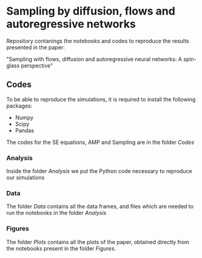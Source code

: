 # Sampling by diffusion, flows and autoregressive networks
Repository contanings the notebooks and codes to reproduce the results presented in the paper:

"Sampling with flows, diffusion and autoregressive neural networks: A spin-glass perspective"

## Codes
To be able to reproduce the simulations, it is required to install the following packages:
- Numpy
- Scipy
- Pandas

The codes for the SE equations, AMP and Sampling are in the folder *Codes*

### Analysis
Inside the folder *Analysis* we put the Python code necessary to reproduce our simulations

### Data
The folder *Data* contains all the data frames, and files which are needed to run the notebooks in the folder *Analysis*

### Figures 
The folder *Plots* contains all the plots of the paper, obtained directly from the notebooks present in the folder *Figures*.
